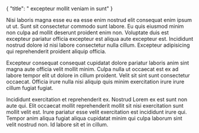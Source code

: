 {
  "title": " excepteur mollit veniam in sunt"
}

Nisi laboris magna esse eu ea esse enim nostrud elit consequat enim ipsum ut ut. Sunt sit consectetur commodo sunt labore. Eu quis eiusmod minim non culpa ad mollit deserunt proident enim non. Voluptate duis est excepteur pariatur officia excepteur est aliqua aute excepteur est. Incididunt nostrud dolore id nisi labore consectetur nulla cillum. Excepteur adipisicing qui reprehenderit proident aliquip officia.

Excepteur consequat consequat cupidatat dolore pariatur laboris anim sint magna aute officia velit mollit minim. Culpa nulla ut occaecat est ex ad labore tempor elit ut dolore in cillum proident. Velit sit sint sunt consectetur occaecat. Officia irure nulla nisi aliquip quis minim exercitation irure irure cillum fugiat fugiat.

Incididunt exercitation et reprehenderit ex. Nostrud Lorem ex est sunt non aute qui. Elit occaecat mollit reprehenderit mollit sit nisi exercitation sunt mollit velit est. Irure pariatur esse velit exercitation est incididunt irure qui. Tempor anim aliqua fugiat aliqua cupidatat minim qui culpa laborum sint velit nostrud non. Id labore sit et in cillum.